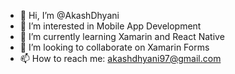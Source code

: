 - 👋 Hi, I’m @AkashDhyani
- 👀 I’m interested in Mobile App Development
- 🌱 I’m currently learning Xamarin and React Native
- 💞️ I’m looking to collaborate on Xamarin Forms
- 📫 How to reach me: akashdhyani97@gmail.com

<!---
AkashDhyani/AkashDhyani is a ✨ special ✨ repository because its `README.md` (this file) appears on your GitHub profile.
You can click the Preview link to take a look at your changes.
--->
